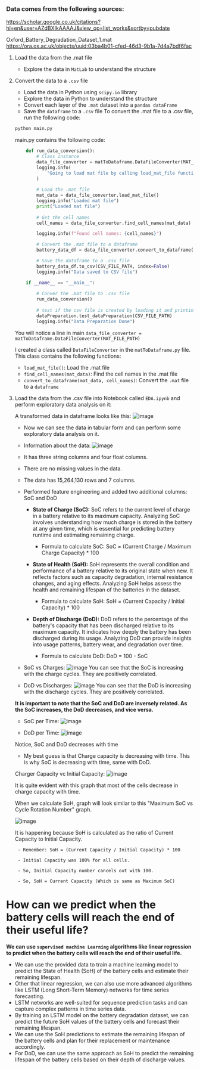 


<!-- # Create virtual environment
```bash
conda create -n volinergy_proj_env python=3.9 -y
```

# Activate virtual environment
```bash
conda activate volinergy_proj_env                                                                                                              
``` -->

### Data comes from the following sources:
https://scholar.google.co.uk/citations?hl=en&user=AZdBXIkAAAAJ&view_op=list_works&sortby=pubdate

Oxford_Battery_Degradation_Dataset_1.mat
https://ora.ox.ac.uk/objects/uuid:03ba4b01-cfed-46d3-9b1a-7d4a7bdf6fac


1. Load the data from the .mat file
    - Explore the data in `MatLab` to understand the structure
2. Convert the data to a `.csv` file
    - Load the data in Python using `scipy.io` library
    - Explore the data in Python to understand the structure
    - Convert each layer of the `.mat` dataset into a `pandas dataFrame`
    - Save the `dataframe` to a `.csv` file
    To convert the .mat file to a .csv file, run the following code:
    ```bash
    python main.py
    ```
    main.py contains the following code:
    ```python
        def run_data_conversion():
            # Class instance
            data_file_converter = matToDataframe.DataFileConverter(MAT_FILE_PATH)
            logging.info(
                "Going to load mat file by calling load_mat_file function from DataFileConverter class"
            )
            
            # Load the .mat file
            mat_data = data_file_converter.load_mat_file()
            logging.info("Loaded mat file")
            print("Loaded mat file")
            
            # Get the cell names
            cell_names = data_file_converter.find_cell_names(mat_data)

            logging.info(f"Found cell names: {cell_names}")

            # Convert the .mat file to a dataframe
            battery_data_df = data_file_converter.convert_to_dataframe(mat_data, cell_names)

            # Save the dataframe to a .csv file
            battery_data_df.to_csv(CSV_FILE_PATH, index=False)
            logging.info("Data saved to CSV file")

        if __name__ == "__main__":
            
            # Conver the .mat file to .csv file
            run_data_conversion()
            
            # test if the csv file is created by loading it and printing the first 10 rows
            dataPreparation.test_dataPreparation(CSV_FILE_PATH)
            logging.info("Data Preparation Done")
    ```
    
    You will notice a line in main `data_file_converter = matToDataframe.DataFileConverter(MAT_FILE_PATH)`
    
    I created a class called `DataFileConverter` in the `matToDataframe.py` file. This class contains the following functions:
    - `load_mat_file()`: Load the .mat file
    - `find_cell_names(mat_data)`: Find the cell names in the .mat file
    - `convert_to_dataframe(mat_data, cell_names)`: Convert the `.mat` file to a `dataframe`

3. Load the data from the .csv file into Notebook called `EDA.ipynb` and perform exploratory data analysis on it:

    A transformed data in dataframe looks like this:
    ![image](ScreenShots/original_df_data_head.png)

    - Now we can see the data in tabular form and can perform some exploratory data analysis on it.

    - Information about the data:
    ![image](ScreenShots/Data_info.png)

    - It has three string columns and four float columns.

    - There are no missing values in the data.

    - The data has 15,264,130 rows and 7 columns.

    - Performed feature engineering and added two additional columns: SoC and DoD
        - **State of Charge (SoC):** SoC refers to the current level of charge in a battery relative to its maximum capacity. Analyzing SoC involves understanding how much charge is stored in the battery at any given time, which is essential for predicting battery runtime and estimating remaining charge.
            - Formula to calculate SoC: SoC = (Current Charge / Maximum Charge Capacity) * 100

        - **State of Health (SoH):** SoH represents the overall condition and performance of a battery relative to its original state when new. It reflects factors such as capacity degradation, internal resistance changes, and aging effects. Analyzing SoH helps assess the health and remaining lifespan of the batteries in the dataset.
            - Formula to calculate SoH: SoH = (Current Capacity / Initial Capacity) * 100

        - **Depth of Discharge (DoD):** DoD refers to the percentage of the battery's capacity that has been discharged relative to its maximum capacity. It indicates how deeply the battery has been discharged during its usage. Analyzing DoD can provide insights into usage patterns, battery wear, and degradation over time.
            - Formula to calculate DoD: DoD = 100 - SoC

    - SoC vs Charges:
    ![image](ScreenShots/SoC_vs_Charge.png)
    You can see that the SoC is increasing with the charge cycles. They are positively correlated.

    - DoD vs Discharges:
    ![image](ScreenShots/DoD_per_Discharge.png)
    You can see that the DoD is increasing with the discharge cycles. They are positively correlated.

    **It is important to note that the SoC and DoD are inversely related. As the SoC increases, the DoD decreases, and vice versa.**

    - SoC per Time:
    ![image](ScreenShots/SoC_per_Time.png)

    - DoD per Time:
    ![image](ScreenShots/DoD_per_Time.png)

    Notice, SoC and DoD decreases with time

    - My best guess is that Charge capacity is decreasing with time. This is why SoC is decreasing with time, same with DoD.

    Charger Capacity vc Initial Capacity:
    ![image](ScreenShots/SoCPerCycle_plot.png)

    It is quite evident with this graph that most of the cells decrease in charge capacity with time.

    When we calculate SoH, graph will look similar to this "Maximum SoC vs Cycle Rotation Number" graph.

    ![image](ScreenShots/SoH_vs_Cycle_rotation_nums.png)

    It is happening because SoH is calculated as the ratio of Current Capacity to Initial Capacity.

        - Remember: SoH = (Current Capacity / Initial Capacity) * 100

        - Initial Capacity was 100% for all cells.

        - So, Initial Capacity number cancels out with 100.

        - So, SoH = Current Capacity (Which is same as Maximum SoC)


# How can we predict when the battery cells will reach the end of their useful life?

**We can use `supervised machine Learning` algorithms like linear regression to predict when the battery cells will reach the end of their useful life.**

- We can use the provided data to train a machine learning model to predict the State of Health (SoH) of the battery cells and estimate their remaining lifespan.
- Other that linear regression, we can also use more advanced algorithms like LSTM (Long Short-Term Memory) networks for time series forecasting.
- LSTM networks are well-suited for sequence prediction tasks and can capture complex patterns in time series data.
- By training an LSTM model on the battery degradation dataset, we can predict the future SoH values of the battery cells and forecast their remaining lifespan.
- We can use the SoH predictions to estimate the remaining lifespan of the battery cells and plan for their replacement or maintenance accordingly.
- For DoD, we can use the same approach as SoH to predict the remaining lifespan of the battery cells based on their depth of discharge values.



